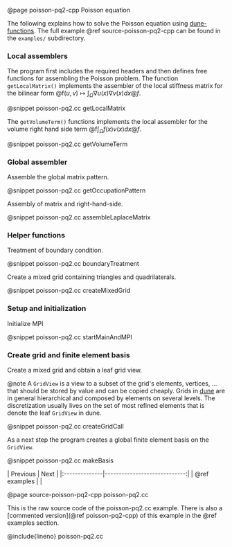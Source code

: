 @page poisson-pq2-cpp Poisson equation
<!--
SPDX-FileCopyrightInfo: Copyright © DUNE Project contributors, see file AUTHORS.md
SPDX-License-Identifier: LicenseRef-GPL-2.0-only-with-DUNE-exception or LGPL-3.0-or-later
-->

The following explains how to solve the Poisson equation
using [dune-functions][]. The full example @ref source-poisson-pq2-cpp
can be found in the `examples/` subdirectory.



### Local assemblers

The program first includes the required headers and then defines
free functions for assembling the Poisson problem.
The function `getLocalMatrix()` implements the assembler
of the local stiffness matrix for the bilinear form
@f$(u,v) \mapsto \int_\Omega \nabla u(x)\nabla v(x)dx@f$.

@snippet poisson-pq2.cc getLocalMatrix

The `getVolumeTerm()` functions implements the local assembler
for the volume right hand side term @f$\int_\Omega f(x)v(x)dx@f$.

@snippet poisson-pq2.cc getVolumeTerm


### Global assembler

Assemble the global matrix pattern.

@snippet poisson-pq2.cc getOccupationPattern


Assembly of matrix and right-hand-side.

@snippet poisson-pq2.cc assembleLaplaceMatrix


### Helper functions

Treatment of boundary condition.

@snippet poisson-pq2.cc boundaryTreatment

Create a mixed grid containing triangles and quadrilaterals.

@snippet poisson-pq2.cc createMixedGrid



### Setup and initialization

Initialize MPI

@snippet poisson-pq2.cc startMainAndMPI



### Create grid and finite element basis

Create a mixed grid and obtain a leaf grid view.

@note
A `GridView` is a view to a subset of the grid's elements, vertices, ...
that should be stored by value and can be copied cheaply.
Grids in [dune][] are in general hierarchical and composed by elements
on several levels. The discretization usually lives on the set of
most refined elements that is denote the leaf `GridView` in dune.

@snippet poisson-pq2.cc createGridCall

As a next step the program creates a global finite element
basis on the `GridView`.

@snippet poisson-pq2.cc makeBasis



[dune]: https://dune-project.org
[dune-functions]: https://gitlab.dune-project.org/staging/dune-functions


<div class="section_buttons">
| Previous      |                         Next |
|:--------------|-----------------------------:|
| @ref examples |                              |
</div>



@page source-poisson-pq2-cpp poisson-pq2.cc

This is the raw source code of the poisson-pq2.cc example.
There is also a [commented version](@ref poisson-pq2-cpp)
of this example in the @ref examples section.

@include{lineno} poisson-pq2.cc
